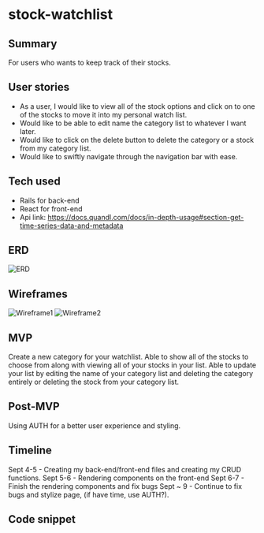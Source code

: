 # stock-watchlist

## Summary
For users who wants to keep track of their stocks.

## User stories
- As a user, I would like to view all of the stock options and click on to one of the stocks to move it into my personal watch list. 
- Would like to be able to edit name the category list to whatever I want later.
- Would like to click on the delete button to delete the category or a stock from my category list.
- Would like to swiftly navigate through the navigation bar with ease.

## Tech used
- Rails for back-end 
- React for front-end
- Api link: https://docs.quandl.com/docs/in-depth-usage#section-get-time-series-data-and-metadata

## ERD
![ERD](https://git.generalassemb.ly/elizabethfun/stock-watchlist/blob/master/ERD/ERD.png)

## Wireframes
![Wireframe1](https://git.generalassemb.ly/elizabethfun/stock-watchlist/blob/master/wireframes/Wireframe_1.png)
![Wireframe2](https://git.generalassemb.ly/elizabethfun/stock-watchlist/blob/master/wireframes/Wireframe_2.png)

## MVP
Create a new category for your watchlist. Able to show all of the stocks to choose from along with viewing all of your stocks in your list. Able to update your list by editing the name of your category list and deleting the category entirely or deleting the stock from your category list.

## Post-MVP
Using AUTH for a better user experience and styling.

## Timeline 
Sept 4-5 - Creating my back-end/front-end files and creating my CRUD functions.
Sept 5-6 - Rendering components on the front-end
Sept 6-7 - Finish the rendering components and fix bugs 
Sept ~ 9 - Continue to fix bugs and stylize page, (if have time, use AUTH?).

## Code snippet
